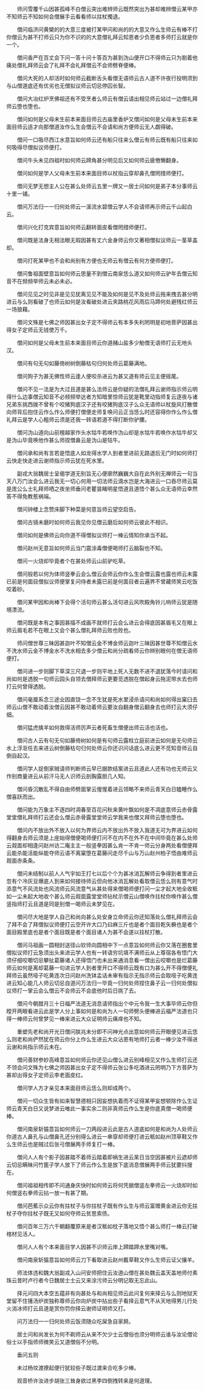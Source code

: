 <!-- { "loadSidebar": true } -->
　　师问雪覆千山因甚孤峰不白僧云突出难辨师云既然突出为甚却难辨僧云某甲亦不知师云不知如何会僧展手云看看师以拄杖擉退。

　　僧问临济问黄檗的的大意三度被打某甲问和尚的的大意又作么生师云有棒不打你僧云为甚不打师云只为你不识的的大意僧礼拜云知恩者少负恩者多师打云就是你一个。

　　僧问香严在百丈会下问一答十问十答百为甚到沩山便开口不得师云只为劄着他痛处僧礼拜师云会了礼拜不会礼拜僧云不会师劈脊便棒。

　　僧问大死的人却活时如何师云截断舌头看僧无语师云古人道不许夜行投明须到与山僧道底还有优劣也无僧拟议师云切忌停囚长智。

　　僧问大冶红炉烹佛祖还有不受烹者么师云有僧云请出相见师云站过一边僧礼拜师云堕也堕也。

　　僧问如何是父母未生前本来面目师云古庙里香炉又僧问如何是父母未生前本来面目师云适才向那僧道汝作么生会僧云不会请和尚方便师云无人觑得破。

　　僧问一口吸尽西江水意旨如何师云还有船只往来么僧云有师云既有船只往来如何吸得尽僧拟议师便打。

　　僧问牛头未见四祖时如何师云蹄角甚分明见后又如何师云疲倦懒翻身。

　　僧问如何是学人父母未生前本来面目师以杖指云穿却鼻孔僧罔措师便打。

　　僧问无梦无想主人公在甚么处师云五里一牌又一居士问如何是弟子本分事师云十里一铺。

　　僧问万法归一一归何处师云一溪流水碧僧云学人不会请师再示师云千山起白云。

　　僧问兴化打克宾意旨如何师云翻转面皮看僧罔措师便打。

　　僧问既是法身无相法眼无瑕因甚有丈六金身师云你又著相僧拟议师云一茎草盖却。

　　僧问打死某甲也不会和尚别有方便也无师云有僧云有何方便师便打。

　　僧问鲁祖面壁意旨如何师云思量不到僧云南泉恁么道又如何师云驴年去僧云知音不在频频举师云未必未必。

　　僧问见见之时见非是见见犹离见见不能及如何是见不及处师云拖来拽去甚分明进云与么则看破了也师云如何是汝看破处进云夹路桃花风雨后马蹄何处避残红师云一场狼藉。

　　僧问文殊是七佛之师因甚出女子定不得师云有本多失利罔明是初地菩萨因甚出得女子定师云无钱使万千。

　　僧问如何是父母未生前本来面目师云你道赭山盐多少觔僧无语师打云无地头汉。

　　僧问有句无句如藤倚树树倒藤枯句归何处师云葛藤满地。

　　僧问狗子为甚无佛性师云逢人便咬杀进云为甚又道有师云见主便摇尾。

　　僧问不见一法是为大过且道是甚么法师云是你疑的法僧礼拜云谢师指示师云明得什么边事僧云知音不必频频举达者方知暗里惊师云犹是靴里动指师复云逐夜与诸兄弟东挑西拨不曾有个咬猪狗底汉子还有咬猪狗底汉子么众无语师以杖旋风打散僧向师背后抱住云作么作么师便打僧便走师复唤问云正当恁么时还容得你作么作么僧礼拜云是学人心粗师云须是还我一转语若道不得打断你驴腰。

　　僧问沩山道向山前檀越家作头水牯牛若唤作沩山却是水牯牛若唤作水牯牛却又是沩山毕竟唤他作甚么师捏僧鼻云是沩山是牯牛。

　　僧问承和尚有言若是悟底人如龙得水学人到者里进前无路退后无门时如何师打云快走快走进云谢师指示师云犹在死水里。

　　副戎大翁魏居士呈偈学道无别旨无心便廓然巍巍大自在此外别无禅师云一句当天八万门汝会么进云我无一切心何用一切法师云滴水岂是大海进云一口吞尽师云莫是庞公么士礼拜师哂之夜坐师垂问老瞿昙睹明星悟道且道悟个甚么众无语师云幸然答不得免教惹祸端。

　　僧问钟楼上念赞床脚下种菜是何意旨师云望空启告。

　　僧问古镜未磨时如何师云我见你见僧云磨后如何师云彼此不相识。

　　僧问如何是佛师云向你道不得僧拟议师打一棒云情知你承当不起。

　　僧问赵州无意旨如何师云当门震涂毒僧便喝师打云脑裂也不知。

　　僧问一火烧却毕竟者个在甚处师云山前驴吃草。

　　僧问般若以何为体师竖拳云会么僧云会师云你作么生会僧云露也露也师云未露已前是何面目僧拟议师便掌复问侍者未露已前是何面目者云遍界不曾藏师笑云吃饭咬着砂。

　　僧问某甲因和尚棒下会得个活句师云甚么活句进云风吹殿角铃儿响师云犹是随境漂流。

　　僧问既是本有之事因甚描不成画不就师打云会么进云会得底因甚眉毛又在眼上师云眉毛若不在眼上又会个甚么僧礼拜师云败也败也。

　　师问僧世尊三昧因甚迦叶不知僧云金不博金师云迦叶三昧因甚世尊不知僧云水不洗水师云金不博金水不洗水相去多少僧云和尚分疏看师云你辨别眼何在僧无语师便打。

　　僧问进一步则脚下草深三尺退一步则平地上死人无数不进不退犹落今时请问和尚如何是透脱一句师云园头自领去僧拜师云更要觅透脱在僧起身云拖泥带水去也师打云何曾得透脱。

　　僧问毫厘系念三途业因直饶一念不生犹是死水里浸杀请问和尚如何得出窠臼去师云山僧不敢动着汝僧云因甚不敢动着师云要汝自翻身僧云翻身去也师打云大须仔细。

　　僧问猛虎擒羊如何救得活师厉声云者死畜生僧便出师云活也活也。

　　僧问古人云有句无句如藤倚树如何是有句师云露柱立庭前进云如何是无句师云水上浮沤任去来进云树倒藤枯句归何处师云你还识问话底么进云更不觅知音师云自倒自起汉。

　　僧问学人捉倒家贼请师判断师云早已据款结案进云且道此人还有功也无师云又作别商量进云从前汗马无人识师云剖胸露胆几人知。

　　僧问昏沉散乱不得自由师劈面掌云惺惺着进云领略不来师云青天白日瞌睡作么僧喜跃而出。

　　僧问能为万象主不逐四时凋春至百花问秋来黄叶飘如何是不凋底意师云赤骨露堂堂僧礼拜师打云还会么僧云赤骨露堂堂师云学我来也僧又拜师云堕也堕也。

　　僧问内不放出外不放入以何为界师云内不放出外不放入我道无可为界进云如何得翻身去师云须是上座始得僧便喝师便打问不在内不在外不在中间毕竟在甚么处师云觌面却相逢问赵州访二庵主主一般竖拳因甚么肯一不肯一师云分身两处看僧便拜云能杀能活能纵能夺师云语不离窠堕在葛藤问走尽千山与万山赵州柏子悟由难师云觌面赤条条。

　　僧问未结制以前人人气宇如王打七以后个个为甚冰消瓦解师云争得到者里进云忽有个冷灰豆爆底人到来如何接待师云但向他冰消瓦解处看取僧云恁么则有意气时添意气不风流处也风流师云风流意气从甚处得来僧喝师便打问一尘才起大地全收秪如一尘未起大地收个甚么师云觌面露堂堂师拈杖示僧云山僧唤作拄杖你唤作甚么僧竖指师打云且道是同是别僧一喝师云未梦见在。

　　僧问尽大地是学人自己和尚向甚么处安身立命师云你还知落处么僧礼拜师云会了拜不会了拜僧拟议师便打云空开许大口乃曰麻三斤也是者个面目乾矢橛也是者个面目殿里底也是者个面目既是者个面目诸人为甚不会遂以拄杖打散。

　　僧问马祖画一圆相封送径山钦师向圆相中下一点意旨如何师云你又落在圈套里僧拟议师打云急须出头来进云学人也有一转语穷坑填不满师云从上尊宿各有悟门大须仔细咬嚼切忌攀扯葛藤诸人还得悟门也未出来通消息看一僧出云咬嚼也是烂葛藤师云如何是离却葛藤一句进云学人到者里开口不得师云既有口为甚么开不得僧便礼拜师云虽然哑子吃黄连次日问赵州洗钵孟话未审有指示无指示师云会取哑子吃黄连进云知心能几人师云切忌自道问万法归一毕竟一归何处师捏住鼻子云一归何处僧拟议师打一掌云会么僧云不会师云不会底他时后日挑了去。

　　僧问今朝腊月三十日福严法道无消息请师指出个中元令我一生大事毕师云你但瞠开两眼看进云此是学人分上事如何是和尚为人一句师劈头便棒进云福严法道也只得一棒师云何曾梦见一棒来进云大众证明师云痛痒也不知。

　　重塑先老和尚开光日僧问朕兆未分即不问神光点出意如何师云开眼便见进云恁么则老和尚俨然犹在师云你分上作么生进云大众沾恩有地师打云者一棒少汝不得进云谢和尚指示师云未在。

　　僧问善财参妙高峰意旨如何师云你还见山僧么进云别峰相见又作么生师打云还不领会问文殊为七佛之师因甚出女子定不得师云张公多吃酒进云罔明乃下方菩萨为甚却出得女子定师云李老面皮红。

　　僧问学人方才亲见本来面目师云恁么则却成两个。

　　僧问一切众生皆有如来智慧德相只因妄想执着而不证得某甲妄想顿除作么生证师云青天白日又说梦进云唯此一事实余二则非真师云作么生是你底真僧一喝师便棒。

　　僧问南泉斩猫意旨如何师云一刀两段进云此是古人道底如何是和尚为人处师云你道古人鼻孔与山僧鼻孔还分别得么进云一串穿却师便打进云秪如赵州顶草鞋又作么生师云也是贼过后张弓僧展两手师复打一棒。

　　僧问人人有个影子因甚踏不着师云踏着即祸生进云杲日当空因甚被片云遮却师云切忌瞒昧问竹篦子学人放下了师云作么生是放下底消息僧展两手师云犹要抖搜在。

　　僧问祖祖相传即不问通身庆快时如何师云将何凭据僧竖左拳师云一火烧却时如何僧竖右拳师云拈一放一有甚了期。

　　僧问芭蕉示众云你有拄杖子与你拄杖子既有作么生与师云富赠黄金进云你无拄杖子夺你拄杖子既无又如何夺师云贫思索债。

　　僧问百年三万六千朝翻覆原来是者汉秪如枕子落地又悟个甚么师打一棒云打破棺材见活人。

　　僧问人人有个本来面目学人因甚不识师云岸上蹄踏蹄水里嘴对嘴。

　　僧问南泉斩猫意旨如何师云刀下看取进云赵州戴草鞋又作么生师云证父攘羊。

　　师法体违和魏大翁副戎入山问安师把住云汝道山僧在甚处魏云盖天盖地师付素珠云昔时卢行者今日魏居士士云又来涂污师云分明记取无忘此山。

　　择元问四大本空五蕴非有向甚处与和尚相见师云此问复何来择云与么则地狱天堂留不住镬汤炉炭独称尊师云你向炉炭中拈出些子看择云意气不从天地得男儿行处火消冰师打云且道是赏你罚你择云谢师证明师又打。

　　问万法归一一归何处师云饭须随众吃屎急自家屙。

　　居士问和尚发长为何不剃师云从来不欠少士云僧俗也须分明师云谁与汝论僧论俗士以手指师师微笑云又道僧俗不分明。

　　垂问五则

　　未过杨坟渡撩起便行犹较些子既过渡来合吃多少棒。

　　观音桥许汝进步胡张三耸身欲过黑李四倒拽转来是何道理。


